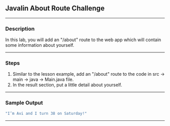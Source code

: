 ## Javalin About Route Challenge
---
### Description
In this lab, you will add an "/about" route to the web app which will contain some information about yourself. 

---
### Steps
1. Similar to the lesson example, add an "/about" route to the code in src -> main -> java -> Main.java file.
2. In the result section, put a little detail about yourself.

---
### Sample Output
```java
"I’m Avi and I turn 38 on Saturday!"
```

---
